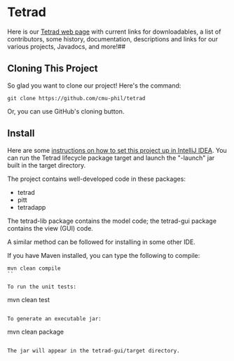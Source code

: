 # Tetrad

Here is our [Tetrad web page](https://sites.google.com/view/tetradcausal) with current links for downloadables, a list of contributors, some history, documentation, descriptions and links for our various projects, Javadocs, and more!## 

## Cloning This Project

So glad you want to clone our project! Here's the command:

```
git clone https://github.com/cmu-phil/tetrad
```

Or, you can use GitHub's cloning button.

## Install

Here are some [instructions on how to set this project up in IntelliJ IDEA](https://github.com/cmu-phil/tetrad/wiki/Setting-up-Tetrad-in-IntelliJ-IDEA). You can run the Tetrad lifecycle package target and launch the "-launch" jar built in the target directory.

The project contains well-developed code in these packages:

* tetrad
* pitt
* tetradapp

The tetrad-lib package contains the model code; the tetrad-gui package contains the view (GUI) code.

A similar method can be followed for installing in some other IDE.

If you have Maven installed, you can type the following to compile:

```
mvn clean compile
``

To run the unit tests:

```
mvn clean test
```

To generate an executable jar:

```
mvn clean package
```

The jar will appear in the tetrad-gui/target directory.

